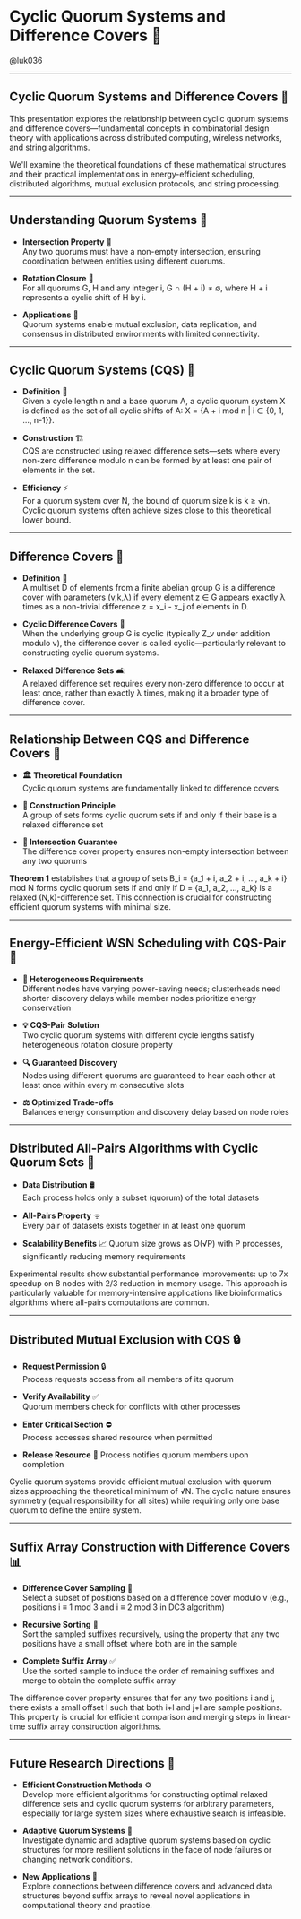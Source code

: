 # Cyclic Quorum Systems and Difference Covers 🤝  

@luk036  

---  

## Cyclic Quorum Systems and Difference Covers 🔄  

This presentation explores the relationship between cyclic quorum systems and difference covers—fundamental concepts in combinatorial design theory with applications across distributed computing, wireless networks, and string algorithms.  

We'll examine the theoretical foundations of these mathematical structures and their practical implementations in energy-efficient scheduling, distributed algorithms, mutual exclusion protocols, and string processing.  

---  

## Understanding Quorum Systems 🧩  

- **Intersection Property** 🔀  
  Any two quorums must have a non-empty intersection, ensuring coordination between entities using different quorums.  

- **Rotation Closure** 🔄  
  For all quorums G, H and any integer i, G ∩ (H + i) ≠ ∅, where H + i represents a cyclic shift of H by i.  

- **Applications** 📱  
  Quorum systems enable mutual exclusion, data replication, and consensus in distributed environments with limited connectivity.  

---  

## Cyclic Quorum Systems (CQS) 🔁  

- **Definition** 📖  
  Given a cycle length n and a base quorum A, a cyclic quorum system X is defined as the set of all cyclic shifts of A: X = {A + i mod n | i ∈ {0, 1, ..., n-1}}.  

- **Construction** 🏗️  
  CQS are constructed using relaxed difference sets—sets where every non-zero difference modulo n can be formed by at least one pair of elements in the set.  

- **Efficiency** ⚡  
  For a quorum system over N, the bound of quorum size k is k ≥ √n. Cyclic quorum systems often achieve sizes close to this theoretical lower bound.  

---  

## Difference Covers 🧮  

- **Definition** 📝  
  A multiset D of elements from a finite abelian group G is a difference cover with parameters (v,k,λ) if every element z ∈ G appears exactly λ times as a non-trivial difference z = x_i - x_j of elements in D.  

- **Cyclic Difference Covers** 🔄  
  When the underlying group G is cyclic (typically Z_v under addition modulo v), the difference cover is called cyclic—particularly relevant to constructing cyclic quorum systems.  

- **Relaxed Difference Sets** 🛋️  
  A relaxed difference set requires every non-zero difference to occur at least once, rather than exactly λ times, making it a broader type of difference cover.  

---  

## Relationship Between CQS and Difference Covers 🔗  

- **🏛️ Theoretical Foundation**  
  Cyclic quorum systems are fundamentally linked to difference covers  

- **🚧 Construction Principle**  
  A group of sets forms cyclic quorum sets if and only if their base is a relaxed difference set  

- **💯 Intersection Guarantee**  
  The difference cover property ensures non-empty intersection between any two quorums  

**Theorem 1** establishes that a group of sets B_i = {a_1 + i, a_2 + i, ..., a_k + i} mod N forms cyclic quorum sets if and only if D = {a_1, a_2, ..., a_k} is a relaxed (N,k)-difference set. This connection is crucial for constructing efficient quorum systems with minimal size.  

---  

## Energy-Efficient WSN Scheduling with CQS-Pair 🔋  

- **🔋 Heterogeneous Requirements**  
  Different nodes have varying power-saving needs; clusterheads need shorter discovery delays while member nodes prioritize energy conservation  

- **💡 CQS-Pair Solution**  
  Two cyclic quorum systems with different cycle lengths satisfy heterogeneous rotation closure property  

- **🔍 Guaranteed Discovery**  
  Nodes using different quorums are guaranteed to hear each other at least once within every m consecutive slots  

- **⚖️ Optimized Trade-offs**  
  Balances energy consumption and discovery delay based on node roles  

---  

## Distributed All-Pairs Algorithms with Cyclic Quorum Sets 🤖  

- **Data Distribution** 🛢  
  Each process holds only a subset (quorum) of the total datasets  

- **All-Pairs Property** ᯤ  
  Every pair of datasets exists together in at least one quorum  

- **Scalability Benefits** 📈
  Quorum size grows as O(√P) with P processes, significantly reducing memory requirements  

Experimental results show substantial performance improvements: up to 7x speedup on 8 nodes with 2/3 reduction in memory usage. This approach is particularly valuable for memory-intensive applications like bioinformatics algorithms where all-pairs computations are common.  

---  

## Distributed Mutual Exclusion with CQS 🔒  

- **Request Permission** 🔒  
  Process requests access from all members of its quorum  

- **Verify Availability** ✅  
  Quorum members check for conflicts with other processes  

- **Enter Critical Section** ⛔  
  Process accesses shared resource when permitted  

- **Release Resource** 📢 
  Process notifies quorum members upon completion  

Cyclic quorum systems provide efficient mutual exclusion with quorum sizes approaching the theoretical minimum of √N. The cyclic nature ensures symmetry (equal responsibility for all sites) while requiring only one base quorum to define the entire system.  

---  

## Suffix Array Construction with Difference Covers 📊  

- **Difference Cover Sampling** 🎯  
  Select a subset of positions based on a difference cover modulo v (e.g., positions i ≡ 1 mod 3 and i ≡ 2 mod 3 in DC3 algorithm)  

- **Recursive Sorting** 🔁  
  Sort the sampled suffixes recursively, using the property that any two positions have a small offset where both are in the sample  

- **Complete Suffix Array** ✅  
  Use the sorted sample to induce the order of remaining suffixes and merge to obtain the complete suffix array  

The difference cover property ensures that for any two positions i and j, there exists a small offset l such that both i+l and j+l are sample positions. This property is crucial for efficient comparison and merging steps in linear-time suffix array construction algorithms.  

---  

## Future Research Directions 🔮  

- **Efficient Construction Methods** ⚙️  
  Develop more efficient algorithms for constructing optimal relaxed difference sets and cyclic quorum systems for arbitrary parameters, especially for large system sizes where exhaustive search is infeasible.  

- **Adaptive Quorum Systems** 🔄  
  Investigate dynamic and adaptive quorum systems based on cyclic structures for more resilient solutions in the face of node failures or changing network conditions.  

- **New Applications** 🚀  
  Explore connections between difference covers and advanced data structures beyond suffix arrays to reveal novel applications in computational theory and practice.  
